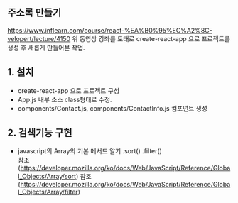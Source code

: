 ## 주소록 만들기 
  https://www.inflearn.com/course/react-%EA%B0%95%EC%A2%8C-velopert/lecture/4150
  위 동영상 강좌를 토태로 create-react-app 으로 프로젝트를 생성 후 새롭게 만들어본 작업.

  ## 1. 설치
   * create-react-app 으로 프로젝트 구성
   * App.js 내부 소스 class형태로 수정.
   * components/Contact.js, components/ContactInfo.js 컴포넌트 생성

  ## 2. 검색기능 구현
   * javascript의 Array의 기본 메서드 알기 .sort() .filter()  
      참조(https://developer.mozilla.org/ko/docs/Web/JavaScript/Reference/Global_Objects/Array/sort)
      참조(https://developer.mozilla.org/ko/docs/Web/JavaScript/Reference/Global_Objects/Array/filter)